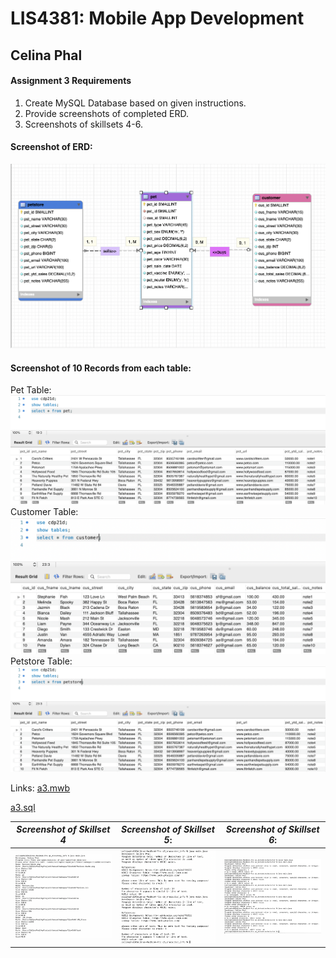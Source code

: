 
# LIS4381: Mobile App Development

## Celina Phal

#### Assignment 3 Requirements

1. Create MySQL Database based on given instructions.
2. Provide screenshots of completed ERD.
3. Screenshots of skillsets 4-6.

#### Screenshot of ERD:
![ERD](img/erd.png)


#### Screenshot of 10 Records from each table:
Pet Table:
![SS1](img/img1.png)
Customer Table:
![SS3](img/img2.png)
Petstore Table:
![SS2](img/img3.png)

Links:
[a3.mwb](docs/a3.mwb "a3.mwb")

[a3.sql](docs/A3.sql "a3.sql")


| *Screenshot of Skillset 4*      | *Screenshot of Skillset 5*: | *Screenshot of Skillset 6*:     |
| :----:       |    :----:   |          :----: |
| ![Skillset4](img/Q4.png)   | ![Skillset5](img/Q5.png) | ![Skillset6](img/Q6.png) |
